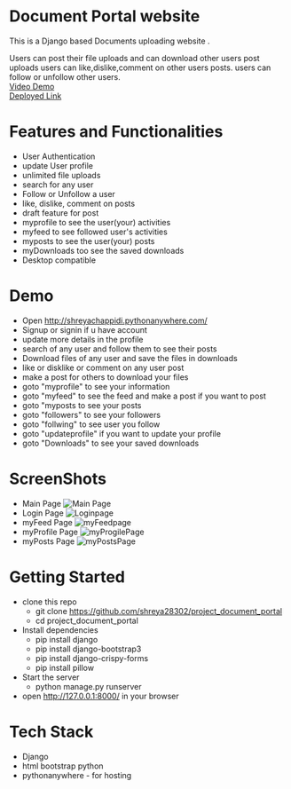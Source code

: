 # Document Portal website

This is a Django based Documents uploading website .

Users can post their file uploads and can download other users post uploads
users can like,dislike,comment on other users posts. 
users can follow or unfollow other users.<br />
[Video Demo](https://drive.google.com/file/d/1LOE1N5ikLd8stLfgUfYI4GYbm5gZQl0d/view?usp=sharing)<br />
[Deployed Link](http://shreyachappidi.pythonanywhere.com/)<br />

# Features and Functionalities
* User Authentication 
* update User profile 
* unlimited file uploads
* search for any user 
* Follow or Unfollow a user 
* like, dislike, comment on posts
* draft feature for post
* myprofile to see the user(your) activities 
* myfeed to see followed user's activities
* myposts to see the user(your) posts
* myDownloads too see the saved downloads 
* Desktop compatible


# Demo
* Open http://shreyachappidi.pythonanywhere.com/
* Signup or signin if u have account
* update more details in the profile
* search of any user and follow them to see their posts
* Download files of any user and save the files in downloads 
* like or disklike or comment on any user post
* make a post for others to download your files
* goto "myprofile" to see your information
* goto "myfeed" to see the feed and make a post if you want to post
* goto "myposts to see your posts
* goto "followers" to see your followers
* goto "follwing" to see user you follow
* goto "updateprofile" if you want to update your profile
* goto "Downloads" to see your saved downloads

# ScreenShots
* Main Page
![Main Page](https://user-images.githubusercontent.com/64028439/126040919-aef7ca42-dcd3-4bbe-b6ad-913c0d7e41b9.png)
* Login Page
![Loginpage](https://user-images.githubusercontent.com/64028439/126040926-ff4e8eba-45b5-4af0-b222-8b9c132f378e.png)
* myFeed Page
![myFeedpage](https://user-images.githubusercontent.com/64028439/126041609-e4ead8aa-b615-4bea-ac9f-dfd3003de199.jpeg)
* myProfile Page
![myProgilePage](https://user-images.githubusercontent.com/64028439/126041743-f902886f-8e63-483b-b51d-d09d5d96dec2.jpeg)
* myPosts Page
![myPostsPage](https://user-images.githubusercontent.com/64028439/126041812-145f23ae-4301-420d-9254-591e12539786.jpeg)

# Getting Started
* clone this repo
  * git clone https://github.com/shreya28302/project_document_portal
  * cd project_document_portal
* Install dependencies
  * pip install django 
  * pip install django-bootstrap3
  * pip install django-crispy-forms
  * pip install pillow
* Start the server
  * python manage.py runserver
* open http://127.0.0.1:8000/ in your browser

# Tech Stack
* Django
* html bootstrap python 
* pythonanywhere - for hosting
